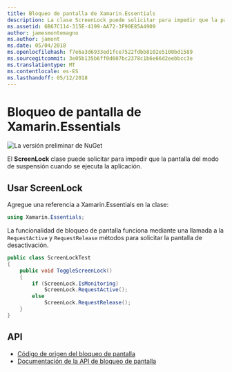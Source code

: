 ```yaml
---
title: Bloqueo de pantalla de Xamarin.Essentials
description: La clase ScreenLock puede solicitar para impedir que la pantalla del modo de suspensión cuando se ejecuta la aplicación.
ms.assetid: 6B67C114-315E-4199-AA72-3F90E85A4909
author: jamesmontemagno
ms.author: jamont
ms.date: 05/04/2018
ms.openlocfilehash: f7e6a3d6933ed1fce7522fdbb8102e5100bd1589
ms.sourcegitcommit: 3e05b135b6ff0d607bc2378c1b6e66d2eebbcc3e
ms.translationtype: MT
ms.contentlocale: es-ES
ms.lasthandoff: 05/12/2018
---
```

# <a name="xamarinessentials-screen-lock"></a>Bloqueo de pantalla de Xamarin.Essentials

![La versión preliminar de NuGet](~/media/shared/pre-release.png)

El **ScreenLock** clase puede solicitar para impedir que la pantalla del modo de suspensión cuando se ejecuta la aplicación.

## <a name="using-screenlock"></a>Usar ScreenLock

Agregue una referencia a Xamarin.Essentials en la clase:

```csharp
using Xamarin.Essentials;
```

La funcionalidad de bloqueo de pantalla funciona mediante una llamada a la `RequestActive` y `RequestRelease` métodos para solicitar la pantalla de desactivación.

```csharp
public class ScreenLockTest
{
    public void ToggleScreenLock()
    {
        if (ScreenLock.IsMonitoring)
            ScreenLock.RequestActive();
        else
            ScreenLock.RequestRelease();
    }
}
```

## <a name="api"></a>API

- [Código de origen del bloqueo de pantalla](https://github.com/xamarin/Essentials/tree/master/Xamarin.Essentials/ScreenLock)
- [Documentación de la API de bloqueo de pantalla](xref:Xamarin.Essentials.ScreenLock)

